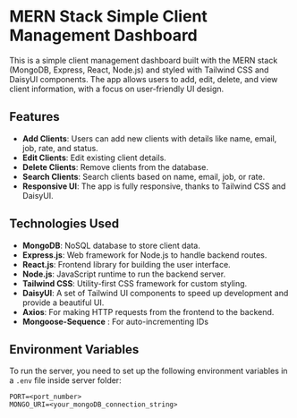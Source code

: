 # MERN Stack Simple Client Management Dashboard

This is a simple client management dashboard built with the MERN stack (MongoDB, Express, React, Node.js) and styled with Tailwind CSS and DaisyUI components. The app allows users to add, edit, delete, and view client information, with a focus on user-friendly UI design.

## Features

- **Add Clients**: Users can add new clients with details like name, email, job, rate, and status.
- **Edit Clients**: Edit existing client details.
- **Delete Clients**: Remove clients from the database.
- **Search Clients**: Search clients based on name, email, job, or rate.
- **Responsive UI**: The app is fully responsive, thanks to Tailwind CSS and DaisyUI.


## Technologies Used

- **MongoDB**: NoSQL database to store client data.
- **Express.js**: Web framework for Node.js to handle backend routes.
- **React.js**: Frontend library for building the user interface.
- **Node.js**: JavaScript runtime to run the backend server.
- **Tailwind CSS**: Utility-first CSS framework for custom styling.
- **DaisyUI**: A set of Tailwind UI components to speed up development and provide a beautiful UI.
- **Axios**: For making HTTP requests from the frontend to the backend.
- **Mongoose-Sequence** : For auto-incrementing IDs

## Environment Variables

To run the server, you need to set up the following environment variables in a `.env` file inside server folder:

```plaintext
PORT=<port_number>               
MONGO_URI=<your_mongoDB_connection_string>  

